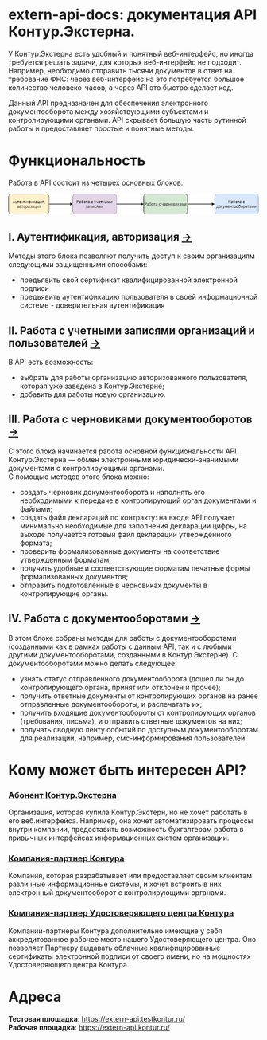 # extern-api-docs: документация API Контур.Экстерна.
У Контур.Экстерна есть удобный и понятный веб-интерфейс, но иногда требуется решать задачи, для которых веб-интерфейс не подходит.   Например, необходимо отправить тысячи документов в ответ на требование ФНС: через веб-интерфейс на это потребуется большое количество человеко-часов, а через API это быстро сделает код.  

Данный API предназначен для обеспечения электронного документооборота между хозяйствующими субъектами и контролирующими органами. API скрывает большую часть рутинной работы и предоставляет простые и понятные методы.


# Функциональность

Работа в API состоит из четырех основных блоков.

![Схема](images/Общая%20краткая.jpg)

## I. Аутентификация, авторизация [→](https://github.com/skbkontur/extern-api-docs/blob/master/Аутентификация.md)

Методы этого блока позволяют получить доступ к своим организациям следующими защищенными способами:
* предъявить свой сертификат квалифицированной электронной подписи
* предъявить аутентификацию пользователя в своей информационной системе - доверительная аутентификация

## II. Работа с учетными записями организаций и пользователей [→](https://github.com/skbkontur/extern-api-docs/blob/master/Работа%20с%20УЗ.md)

В API есть возможность:
* выбрать для работы организацию авторизованного пользователя, которая уже заведена в Контур.Экстерне;
* добавить для работы новую организацию.

## III. Работа с черновиками документооборотов [→](https://github.com/skbkontur/extern-api-docs/blob/master/Черновик%20ДО.md)

С этого блока начинается работа основной функциональности API Контур.Экстерна — обмен электронными юридически-значимыми документами с контролирующими органами.  
С помощью методов этого блока можно:
* создать черновик документооборота и наполнять его необходимыми к передаче в контролирующий орган документами и файлами;
* создать файл деклараций по контракту: на входе API получает минимально необходимые для заполнения декларации цифры, на выходе получается готовый файл декларации утвержденного формата;
* проверить формализованные документы на соответствие утвержденным форматам;
* получить удобные и соответствующие форматам печатные формы формализованных документов;
* отправить подготовленные в черновиках документы в контролирующие органы.

## IV. Работа с документооборотами [→](https://github.com/skbkontur/extern-api-docs/blob/master/Работа%20с%20ДО.md)

В этом блоке собраны методы для работы с документооборотами (созданными как в рамках работы с данным API, так и с любыми другими документооборотами, созданными в Контур.Экстерне). 
С документооборотами можно делать следующее:
* узнать статус отправленного документооборота (дошел ли он до контролирующего органа, принят или отклонен и прочее);
* получить ответные документы от контролирующих органов на ранее отправленные документообороты, и распечатать их;
* получить входящие документообороты от контролирующих органов (требования, письма), и отправить ответные документов на них;
* получать сводную ленту событий по доступным документооборотам для реализации, например, смс-информирования пользователей.

# Кому может быть интересен API?
### [Абонент Контур.Экстерна](https://github.com/skbkontur/extern-api-docs/blob/master/scenarios/Абонент%20Контур.Экстерна.md)
Организация, которая купила Контур.Экстерн, но не хочет работать в его веб.интерфейса. Например, она хочет автоматизировать процессы внутри компании, предоставить возможность бухгалтерам работа в привычных интерфейсах информационных систем организации.
### [Компания-партнер Контура](https://github.com/skbkontur/extern-api-docs/blob/master/scenarios/Компания-партнер%20Контура.md)
Компания, которая разрабатывает или предоставляет своим клиентам различные информационные системы, и хочет встроить в них электронный документооборот с контролирующими органами.
### [Компания-партнер Удостоверяющего центра Контура](https://github.com/skbkontur/extern-api-docs/blob/master/scenarios/Компания-партнер%20Удостоверяющего%20центра%20Контура.md)
Компании-партнеры Контура дополнительно имеющие у себя аккредитованное рабочее место нашего Удостоверяющего центра. Оно позволяет Партнеру выдавать облачные квалифицированные сертификаты электронной подписи от своего имени, но на мощностях Удостоверяющего центра Контура.

# Адреса
**Тестовая площадка**: https://extern-api.testkontur.ru/  
**Рабочая площадка**: https://extern-api.kontur.ru/
